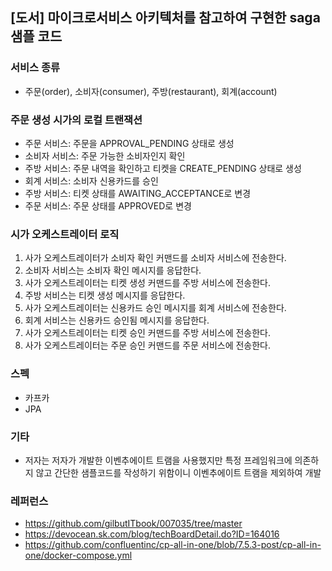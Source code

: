 ## [도서] 마이크로서비스 아키텍처를 참고하여 구현한 saga 샘플 코드

### 서비스 종류
- 주문(order), 소비자(consumer), 주방(restaurant), 회계(account)

### 주문 생성 시가의 로컬 트랜잭션
- 주문 서비스: 주문을 APPROVAL_PENDING 상태로 생성
- 소비자 서비스: 주문 가능한 소비자인지 확인
- 주방 서비스: 주문 내역을 확인하고 티켓을 CREATE_PENDING 상태로 생성
- 회계 서비스: 소비자 신용카드를 승인
- 주방 서비스: 티켓 상태를 AWAITING_ACCEPTANCE로 변경
- 주문 서비스: 주문 상태를 APPROVED로 변경


### 시가 오케스트레이터 로직
1. 사가 오케스트레이터가 소비자 확인 커맨드를 소비자 서비스에 전송한다.
2. 소비자 서비스는 소비자 확인 메시지를 응답한다.
3. 사가 오케스트레이터는 티켓 생성 커맨드를 주방 서비스에 전송한다.
4. 주방 서비스는 티켓 생성 메시지를 응답한다.
5. 사가 오케스트레이터는 신용카드 승인 메시지를 회계 서비스에 전송한다.
6. 회계 서비스는 신용카드 승인됨 메시지를 응답한다.
7. 사가 오케스트레이터는 티켓 승인 커맨드를 주방 서비스에 전송한다.
8. 사가 오케스트레이터는 주문 승인 커맨드를 주문 서비스에 전송한다.

### 스펙
- 카프카
- JPA

### 기타
- 저자는 저자가 개발한 이벤추에이트 트램을 사용했지만 특정 프레임워크에 의존하지 않고 간단한 샘플코드를 작성하기 위함이니 이벤추에이트 트램을 제외하여 개발


### 레퍼런스
- https://github.com/gilbutITbook/007035/tree/master
- https://devocean.sk.com/blog/techBoardDetail.do?ID=164016
- https://github.com/confluentinc/cp-all-in-one/blob/7.5.3-post/cp-all-in-one/docker-compose.yml
